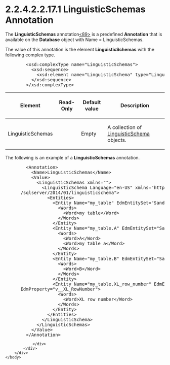 <html dir="LTR" xmlns:mshelp="http://msdn.microsoft.com/mshelp" xmlns:ddue="http://ddue.schemas.microsoft.com/authoring/2003/5" xmlns:xlink="http://www.w3.org/1999/xlink" xmlns:tool="http://www.microsoft.com/tooltip">
    <head>
        <meta http-equiv="Content-Type" content="text/html; CHARSET=utf-8"></meta>
        <meta name="save" content="history"></meta>
        <title>2.2.4.2.2.17.1 LinguisticSchemas Annotation</title>
        <xml>
            <mshelp:toctitle title="2.2.4.2.2.17.1 LinguisticSchemas Annotation"></mshelp:toctitle>
            <mshelp:rltitle title="[MS-SSAS]: LinguisticSchemas Annotation"></mshelp:rltitle>
            <mshelp:keyword index="A" term="37f524ac-92d9-4c42-8323-0fe5d60d7326"></mshelp:keyword>
            <mshelp:attr name="DCSext.ContentType" value="open specification"></mshelp:attr>
            <mshelp:attr name="AssetID" value="37f524ac-92d9-4c42-8323-0fe5d60d7326"></mshelp:attr>
            <mshelp:attr name="TopicType" value="kbRef"></mshelp:attr>
            <mshelp:attr name="DCSext.Title" value="[MS-SSAS]: LinguisticSchemas Annotation" />
        </xml>
    </head>
    <body>
        <div id="header">
            <h1 class="heading">2.2.4.2.2.17.1 LinguisticSchemas Annotation</h1>
        </div>
        <div id="mainSection">
            <div id="mainBody">
                <div id="allHistory" class="saveHistory"></div>
                <div id="sectionSection0" class="section" name="collapseableSection">
                    

<p>The <b>LinguisticSchemas</b>
annotation<a id="Appendix_A_Target_89"></a><a href="b9ac4859-2662-44ca-b131-9addd8b953dc.html#Appendix_A_89" aria-label="Product behavior note 89">&lt;89&gt;</a> is a predefined <b>Annotation</b>
that is available on the <b>Database</b> object with Name = LinguisticSchemas.</p>

<p>The value of
this annotation is the element <b>LinguisticSchemas</b> with the following
complex type.</p>

<dl>
<dd>
<div><pre>   &lt;xsd:complexType name=&quot;LinguisticSchemas&quot;&gt;
     &lt;xsd:sequence&gt;
       &lt;xsd:element name=&quot;LinguisticSchema&quot; type=&quot;LinguisticSchema&quot; minOccurs=&quot;1&quot; /&gt;
     &lt;/xsd:sequence&gt;
   &lt;/xsd:complexType&gt;
</pre></div>
</dd></dl>

<table>
 <thead>
  <tr>
   <th>
   <p>Element</p>
   </th>
   <th>
   <p>Read-Only</p>
   </th>
   <th>
   <p>Default value</p>
   </th>
   <th>
   <p>Description</p>
   </th>
  </tr>
 </thead>
 <tr>
  <td>
  <p>LinguisticSchemas</p>
  </td>
  <td>
  <p> </p>
  </td>
  <td>
  <p>Empty</p>
  </td>
  <td>
  <p>A collection of <a href="09d2cc3f-48fb-4ed2-bfd8-631087b30ae5.html">LinguisticSchema</a>
  objects.</p>
  </td>
 </tr>
</table>

<p> </p>

<p>The following is an example of a <b>LinguisticSchemas</b>
annotation.</p>

<dl>
<dd>
<div><pre>   &lt;Annotation&gt;
     &lt;Name&gt;LinguisticSchemas&lt;/Name&gt;
     &lt;Value&gt;
       &lt;LinguisticSchemas xmlns=&quot;&quot;&gt;
         &lt;LinguisticSchema Language=&quot;en-US&quot; xmlns=&quot;http://schemas.microsoft.com
 /sqlserver/2014/01/linguisticschema&quot;&gt;
           &lt;Entities&gt;
             &lt;Entity Name=&quot;my_table&quot; EdmEntitySet=&quot;Sandbox.Table1&quot;&gt;
               &lt;Words&gt;
                 &lt;Word&gt;my table&lt;/Word&gt;
               &lt;/Words&gt;
             &lt;/Entity&gt;
             &lt;Entity Name=&quot;my_table.A&quot; EdmEntitySet=&quot;Sandbox.Table1&quot; EdmProperty=&quot;A&quot;&gt;
               &lt;Words&gt;
                 &lt;Word&gt;A&lt;/Word&gt;
                 &lt;Word&gt;my table a&lt;/Word&gt;
               &lt;/Words&gt;
             &lt;/Entity&gt;
             &lt;Entity Name=&quot;my_table.B&quot; EdmEntitySet=&quot;Sandbox.Table1&quot; EdmProperty=&quot;B&quot;&gt;
               &lt;Words&gt;
                 &lt;Word&gt;B&lt;/Word&gt;
               &lt;/Words&gt;
             &lt;/Entity&gt;
             &lt;Entity Name=&quot;my_table.XL_row_number&quot; EdmEntitySet=&quot;Sandbox.Table1&quot; 
 EdmProperty=&quot;v__XL_RowNumber&quot;&gt;
               &lt;Words&gt;
                 &lt;Word&gt;XL row number&lt;/Word&gt;
               &lt;/Words&gt;
             &lt;/Entity&gt;
           &lt;/Entities&gt;
         &lt;/LinguisticSchema&gt;
       &lt;/LinguisticSchemas&gt;
     &lt;/Value&gt;
   &lt;/Annotation&gt;
</pre></div>
</dd></dl>


                </div>
            </div>
        </div>
    </body>
</html>